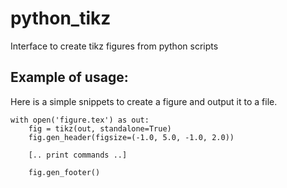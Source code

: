 # python_tikz
Interface to create tikz figures from python scripts


## Example of usage:

Here is a simple snippets to create a figure and output it to a file.

    with open('figure.tex') as out:
        fig = tikz(out, standalone=True)
        fig.gen_header(figsize=(-1.0, 5.0, -1.0, 2.0))

        [.. print commands ..]

        fig.gen_footer()